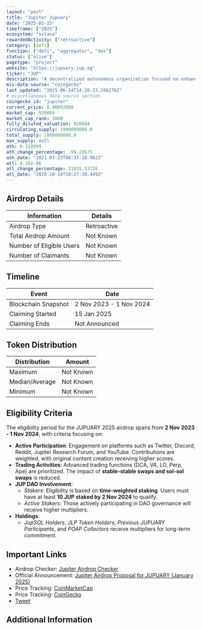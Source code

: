 ```yaml
---
layout: "post"
title: "Jupiter Jupuary"
date: "2025-01-15"
timeframe: ["2025"]
ecosystem: "solana"
rewardedActivity: ["retroactive"]
category: [defi]
function: ["defi", "aggregator", "dex"]
status: ["alive"]
pagetype: "project"
website: "https://jupuary.jup.ag"
ticker: "JUP"
description: "A decentralized autonomous organization focused on enhancing the Jupiter ecosystem through community engagement and innovative trading solutions."
mis-data-source: "coingecko"
last_updated: "2025-06-14T14:26:23.286276Z"
# miscellaneous data source section
coingecko_id: "jupiter"
current_price: 0.00092008
market_cap: 920084
market_cap_rank: 3808
fully_diluted_valuation: 920084
circulating_supply: 1000000000.0
total_supply: 1000000000.0
max_supply: null
ath: 0.128999
ath_change_percentage: -99.28675
ath_date: "2021-03-22T08:37:18.982Z"
atl: 4.35e-06
atl_change_percentage: 21035.53726
atl_date: "2020-10-16T10:27:38.449Z"
---
```


## Airdrop Details

| Information              | Details     |
| ------------------------ | ----------- |
| Airdrop Type             | Retroactive |
| Total Airdrop Amount     | Not Known   |
| Number of Eligible Users | Not Known   |
| Number of Claimants      | Not Known   |

## Timeline

| Event               | Date                    |
| ------------------- | ----------------------- |
| Blockchain Snapshot | 2 Nov 2023 - 1 Nov 2024 |
| Claiming Started    | 15 Jan 2025             |
| Claiming Ends       | Not Announced           |

## Token Distribution

| Distribution   | Amount    |
| -------------- | --------- |
| Maximum        | Not Known |
| Median/Average | Not Known |
| Minimum        | Not Known |

## Eligibility Criteria

The eligibility period for the JUPUARY 2025 airdrop spans from **2 Nov 2023 - 1 Nov 2024**, with criteria focusing on:

- **Active Participation**: Engagement on platforms such as Twitter, Discord, Reddit, Jupiter Research Forum, and YouTube. Contributions are weighted, with original content creation receiving higher scores.
- **Trading Activities**: Advanced trading functions (DCA, VA, LO, Perp, Ape) are prioritized. The impact of **stable-stable swaps and sol-sol swaps** is reduced.
- **JUP DAO Involvement**:
  - _Stakers_: Eligibility is based on **time-weighted staking**. Users must have at least **10 JUP staked by 2 Nov 2024** to qualify.
  - _Active Stakers_: Those actively participating in DAO governance will receive higher multipliers.
- **Holdings**:
  - _JupSOL Holders_, _JLP Token Holders_, _Previous JUPUARY Participants_, and _POAP Collectors_ receive multipliers for long-term commitment.

## Important Links

- Airdrop Checker: [Jupiter Airdrop Checker](https://jupuary.jup.ag)
- Official Announcement: [Jupiter Airdrop Proposal for JUPUARY (January 2025)](https://www.jupresear.ch/t/jupiter-airdrop-proposal-for-jupuary-january-2025/23119/1)
- Price Tracking: [CoinMarketCap](https://coinmarketcap.com/currencies/jupiter/)
- Price Tracking: [CoinGecko](https://www.coingecko.com/en/coins/jupiter)
- [Tweet](https://x.com/JupiterExchange/status/1882089551726059548)

## Additional Information